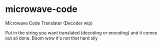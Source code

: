 # microwave-code
Microwave Code Translater (Decoder wip)

Put in the string you want translated (decoding or encoding) and it comes out all done. Boom wow it's not that hard sily
